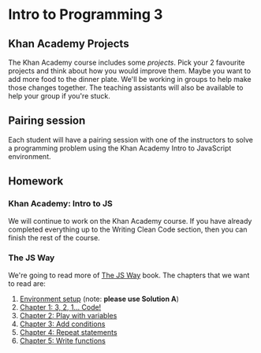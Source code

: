 # Intro to Programming 3

## Khan Academy Projects

The Khan Academy course includes some _projects_. Pick your 2 favourite projects and think about how you would improve them. Maybe you want to add more food to the dinner plate. We'll be working in groups to help make those changes together. The teaching assistants will also be available to help your group if you're stuck.

## Pairing session

Each student will have a pairing session with one of the instructors to solve a programming problem using the Khan Academy Intro to JavaScript environment.

## Homework

### Khan Academy: Intro to JS

We will continue to work on the Khan Academy course. If you have already completed everything up to the Writing Clean Code section, then you can finish the rest of the course.

### The JS Way

We're going to read more of [The JS Way](https://github.com/bpesquet/thejsway) book. The chapters that we want to read are:

1. [Environment setup](https://github.com/bpesquet/thejsway/blob/master/manuscript/intro04.md) (note: **please use Solution A**)
2. [Chapter 1: 3, 2, 1... Code!](https://github.com/bpesquet/thejsway/blob/master/manuscript/chapter01.md)
3. [Chapter 2: Play with variables](https://github.com/bpesquet/thejsway/blob/master/manuscript/chapter02.md)
4. [Chapter 3: Add conditions](https://github.com/bpesquet/thejsway/blob/master/manuscript/chapter03.md)
5. [Chapter 4: Repeat statements](https://github.com/bpesquet/thejsway/blob/master/manuscript/chapter04.md)
6. [Chapter 5: Write functions](https://github.com/bpesquet/thejsway/blob/master/manuscript/chapter05.md)
